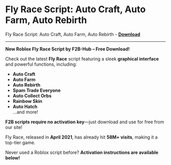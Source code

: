 <h1>Fly Race Script: Auto Craft, Auto Farm, Auto Rebirth</h1>

Fly Race Script: Auto Craft, Auto Farm, Auto Rebirth - **[Download](https://www.dlgram.com/public/files/api.php?shortened=ksrdmo)**


<hr>


**New Roblox Fly Race Script by F2B-Hub – Free Download!**  

Check out the latest **Fly Race** script featuring a sleek **graphical interface** and powerful functions, including:  
- **Auto Craft**  
- **Auto Farm**  
- **Auto Rebirth**  
- **Spam Trade Everyone**  
- **Auto Collect Orbs**  
- **Rainbow Skin**  
- **Auto Hatch**  
...and more!  

**F2B scripts require no activation key**—just download and use for free from our site!  

Fly Race, released in **April 2021**, has already hit **58M+ visits**, making it a top-tier game.  

Never used a Roblox script before? **Activation instructions are available below!**